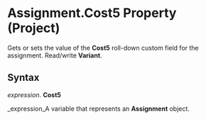 
# Assignment.Cost5 Property (Project)

Gets or sets the value of the  **Cost5** roll-down custom field for the assignment. Read/write **Variant**.


## Syntax

 _expression_. **Cost5**

 _expression_A variable that represents an  **Assignment** object.

